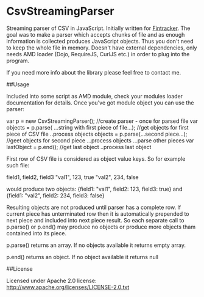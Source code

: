CsvStreamingParser
==================

Streaming parser of CSV in JavaScript. Initially written for [Fintracker](https://github.com/paul-lysak/fintracker).
The goal was to make a parser which accepts chunks of file and as enough information is collected produces JavaScript objects.
Thus you don't need to keep the whole file in memory.
Doesn't have external dependencies, only needs AMD loader (Dojo, RequireJS, CurlJS etc.) in order to plug into the program.

If you need more info about the library please feel free to contact me.

##Usage

Included into some script as AMD module, check your modules loader documentation for details. Once you've got module object you can use the parser:

var p = new CsvStreamingParser(); //create parser - once for parsed file
var objects = p.parse( ...string with first piece of file...); //get objects for first piece of CSV file
..process objects
objects = p.parse(...second piece...); //geet objects for second piece
...process objects
...parse other pieces
var lastObject = p.end(); //get last object
..process last object

First row of CSV file is considered as object value keys. So for example such file:

field1, field2, field3
"val1", 123, true
"val2", 234, false

would produce two objects: {field1: "val1", field2: 123, field3: true} and {field1: "val2", field2: 234, field3: false}

Resulting objects are not produced until parser has a complete row. If current piece has unterminated row then it is automatically prepended
to next piece and included into next piece result. So each separate call to p.parse() or p.end() may produce no objects or produce more objects tham
contained into its piece.  

p.parse() returns an array. If no objects available it returns empty array.

p.end() returns an object. If no object available it returns null 

##License

Licensed under Apache 2.0 license: 
http://www.apache.org/licenses/LICENSE-2.0.txt
